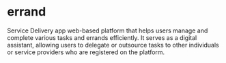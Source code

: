 # errand
Service Delivery app
 web-based platform that helps users manage and complete various tasks and errands efficiently. It serves as a digital assistant,
 allowing users to delegate or outsource tasks to other individuals or service providers who are registered on the platform.
